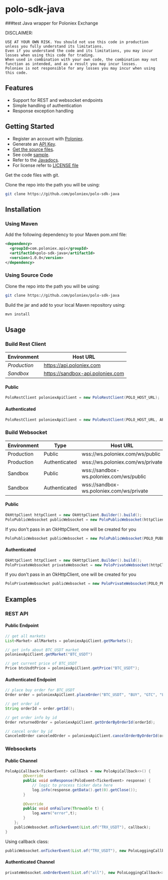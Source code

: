 # polo-sdk-java
###test
Java wrapper for Poloniex Exchange

DISCLAIMER:
```
USE AT YOUR OWN RISK. You should not use this code in production unless you fully understand its limitations. 
Even if you understand the code and its limitations, you may incur losses when using this code for trading. 
When used in combination with your own code, the combination may not function as intended, and as a result you may incur losses. 
Poloniex is not responsible for any losses you may incur when using this code.
```

## Features

- Support for REST and websocket endpoints
- Simple handling of authentication
- Response exception handling

## Getting Started

- Register an account with [Poloniex](<https://www.poloniex.com/signup>).
- Generate an [API Key](<https://poloniex.com/apiKeys>).
- [Get the source files](#source).
- See code [sample](src/test/java/com/poloniex/api/client/PoloClientSample.java).
- Refer to the [Javadocs](https://poloniex.github.io/polo-sdk-java/).
- For license refer to [LICENSE file](./LICENSE)

<a name="source"></a>Get the code files with git.

Clone the repo into the path you will be using:
```bash
git clone https://github.com/poloniex/polo-sdk-java
```

## Installation

### Using Maven
Add the following dependency to your Maven pom.xml file:
```xml
<dependency>
  <groupId>com.poloniex.api</groupId>
  <artifactId>polo-sdk-java</artifactId>
  <version>1.0.0</version>
</dependency>
```

### Using Source Code
Clone the repo into the path you will be using:
```bash
git clone https://github.com/poloniex/polo-sdk-java
```
Build the jar and add to your local Maven repository using:
```bash
mvn install
```
## Usage
### Build Rest Client
| **Environment** | **Host URL** |
| -------- | -------- |
| *Production* | https://api.poloniex.com |
| *Sandbox* | https://sandbox-api.poloniex.com |
#### Public
```java
PoloRestClient poloniexApiClient = new PoloRestClient(POLO_HOST_URL);
```
#### Authenticated
```java
PoloRestClient poloniexApiClient = new PoloRestClient(POLO_HOST_URL, API_KEY, SECRET);
```
### Build Websocket
| **Environment** | **Type**  | **Host URL** |
| -------- | -------- | -------- |
| Production | Public | wss://ws.poloniex.com/ws/public |
| Production | Authenticated | wss://ws.poloniex.com/ws/private |
| Sandbox | Public | wss://sandbox-ws.poloniex.com/ws/public |
| Sandbox | Authenticated | wss://sandbox-ws.poloniex.com/ws/private |
#### Public
```java
OkHttpClient httpClient = new OkHttpClient.Builder().build();
PoloPublicWebsocket publicWebsocket = new PoloPublicWebsocket(httpClient, POLO_PUBLIC_WS_URL);
```
If you don't pass in an OkHttpClient, one will be created for you
```java
PoloPublicWebsocket publicWebsocket = new PoloPublicWebsocket(POLO_PUBLIC_WS_URL);
```
#### Authenticated
```java
OkHttpClient httpClient = new OkHttpClient.Builder().build();
PoloPrivateWebsocket privateWebsocket = new PoloPrivateWebsocket(httpClient, POLO_PRIVATE_WS_URL, API_KEY, SECRET);
```
If you don't pass in an OkHttpClient, one will be created for you
```java
PoloPrivateWebsocket publicWebsocket = new PoloPrivateWebsocket(POLO_PRIVATE_WS_URL);
```

## Examples

### REST API
#### Public Endpoint
```java
// get all markets
List<Market> allMarkets = poloniexApiClient.getMarkets();

// get info about BTC_USDT market
poloniexApiClient.getMarket("BTC_USDT")

// get current price of BTC_USDT
Price btcUsdtPrice = poloniexApiClient.getPrice("BTC_USDT");
```

#### Authenticated Endpoint
```java
// place buy order for BTC_USDT
Order order = poloniexApiClient.placeOrder("BTC_USDT", "BUY", "GTC", "LIMIT", "SPOT", "30000", "1", "", System.currentTimeMillis());

// get order id
String orderId = order.getId();

// get order info by id
Order returnedOrder = poloniexApiClient.getOrderByOrderId(orderId);

// cancel order by id
CanceledOrder canceledOrder = poloniexApiClient.cancelOrderByOrderId(orderId);
```

### Websockets
#### Public Channel
```java
PoloApiCallback<TickerEvent> callback = new PoloApiCallback<>() {
        @Override
        public void onResponse(PoloEvent<TickerEvent> response) {
            // logic to process ticker data here
            log.info(response.getData().get(0).getClose());
        }
        
        @Override
        public void onFailure(Throwable t) {
            log.warn("error",t);
        }
    };
    publicWebsocket.onTickerEvent(List.of("TRX_USDT"), callback);
}
```
Using callback class:
```java
publicWebsocket.onTickerEvent(List.of("TRX_USDT"), new PoloLoggingCallback<>());
```

#### Authenticated Channel
```java
privateWebsocket.onOrderEvent(List.of("all"), new PoloLoggingCallback<>());
```



